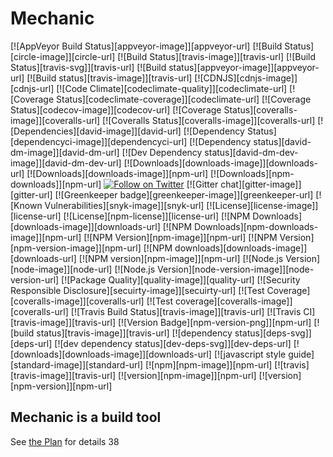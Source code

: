 # Mechanic
[![AppVeyor Build Status][appveyor-image]][appveyor-url] [![Build Status][circle-image]][circle-url] [![Build Status][travis-image]][travis-url] [![Build Status][travis-svg]][travis-url] [![Build status][appveyor-image]][appveyor-url] [![Build status][travis-image]][travis-url] [![CDNJS][cdnjs-image]][cdnjs-url] [![Code Climate][codeclimate-quality]][codeclimate-url] [![Coverage Status][codeclimate-coverage]][codeclimate-url] [![Coverage Status][codecov-image]][codecov-url] [![Coverage Status][coveralls-image]][coveralls-url] [![Coveralls Status][coveralls-image]][coveralls-url] [![Dependencies][david-image]][david-url] [![Dependency Status][dependencyci-image]][dependencyci-url] [![Dependency status][david-dm-image]][david-dm-url] [![Dev Dependency status][david-dm-dev-image]][david-dm-dev-url] [![Downloads][downloads-image]][downloads-url] [![Downloads][downloads-image]][npm-url] [![Downloads][npm-downloads]][npm-url] [![Follow on Twitter](https://img.shields.io/twitter/url/http/shields.io.svg?style=social&label=Follow&maxAge= )](https://twitter.com/hiddentao) [![Gitter chat][gitter-image]][gitter-url] [![Greenkeeper badge][greenkeeper-image]][greenkeeper-url] [![Known Vulnerabilities][snyk-image]][snyk-url] [![License][license-image]][license-url] [![License][npm-license]][license-url] [![NPM Downloads][downloads-image]][downloads-url] [![NPM Downloads][npm-downloads-image]][npm-url] [![NPM Version][npm-image]][npm-url] [![NPM Version][npm-version-image]][npm-url] [![NPM downloads][downloads-image]][downloads-url] [![NPM version][npm-image]][npm-url] [![Node.js Version][node-image]][node-url] [![Node.js Version][node-version-image]][node-version-url] [![Package Quality][quality-image]][quality-url] [![Security Responsible Disclosure][secuirty-image]][secuirty-url] [![Test Coverage][coveralls-image]][coveralls-url] [![Test coverage][coveralls-image]][coveralls-url] [![Travis Build Status][travis-image]][travis-url] [![Travis CI][travis-image]][travis-url] [![Version Badge][npm-version-png]][npm-url] [![build status][travis-image]][travis-url] [![dependency status][deps-svg]][deps-url] [![dev dependency status][dev-deps-svg]][dev-deps-url] [![downloads][downloads-image]][downloads-url] [![javascript style guide][standard-image]][standard-url] [![npm][npm-image]][npm-url] [![travis][travis-image]][travis-url] [![version][npm-image]][npm-url] [![version][npm-version]][npm-url] 

## Mechanic is a build tool

See [the Plan](Plan.md) for details     38 

